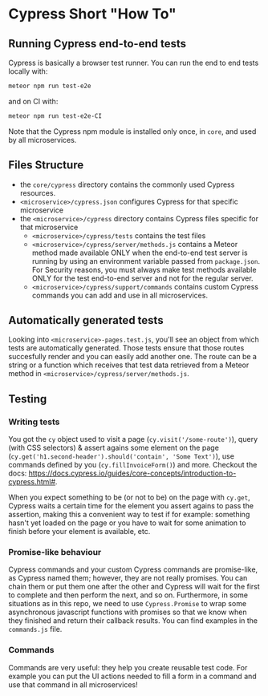 # Cypress Short "How To"

## Running Cypress end-to-end tests

Cypress is basically a browser test runner. You can run the end to end tests locally with:

```bash
meteor npm run test-e2e
```

and on CI with:

```bash
meteor npm run test-e2e-CI
```

Note that the Cypress npm module is installed only once, in `core`, and used by all microservices.

## Files Structure

* the `core/cypress` directory contains the commonly used Cypress resources.
* `<microservice>/cypress.json` configures Cypress for that specific microservice
* the `<microservice>/cypress` directory contains Cypress files specific for that microservice
  * `<microservice>/cypress/tests` contains the test files
  * `<microservice>/cypress/server/methods.js` contains a Meteor method made available ONLY when the end-to-end test server is running by using an environment variable passed from `package.json`. For Security reasons, you must always make test methods available ONLY for the test end-to-end server and not for the regular server.
  * `<microservice>/cypress/support/commands` contains custom Cypress commands you can add and use in all microservices.

## Automatically generated tests

Looking into `<microservice>-pages.test.js`, you'll see an object from which tests are automatically generated. Those tests ensure that those routes succesfully render and you can easily add another one. The route can be a string or a function which receives that test data retrieved from a Meteor method in `<microservice>/cypress/server/methods.js`.

## Testing

### Writing tests

You got the `cy` object used to visit a page (`cy.visit('/some-route')`), query (with CSS selectors) & assert agains some element on the page (`cy.get('h1.second-header').should('contain', 'Some Text')`), use commands defined by you (`cy.fillInvoiceForm()`) and more. Checkout the docs: https://docs.cypress.io/guides/core-concepts/introduction-to-cypress.html#.

When you expect something to be (or not to be) on the page with `cy.get`, Cypress waits a certain time for the element you assert agains to pass the assertion, making this a convenient way to test if for example: something hasn't yet loaded on the page or you have to wait for some animation to finish before your element is available, etc.

### Promise-like behaviour

Cypress commands and your custom Cypress commands are promise-like, as Cypress named them; however, they are not really promises. You can chain them or put them one after the other and Cypress will wait for the first to complete and then perform the next, and so on. Furthermore, in some situations as in this repo, we need to use `Cypress.Promise` to wrap some asynchronous javascript functions with promises so that we know when they finished and return their callback results. You can find examples in the `commands.js` file.

### Commands

Commands are very useful: they help you create reusable test code. For example you can put the UI actions needed to fill a form in a command and use that command in all microservices!
